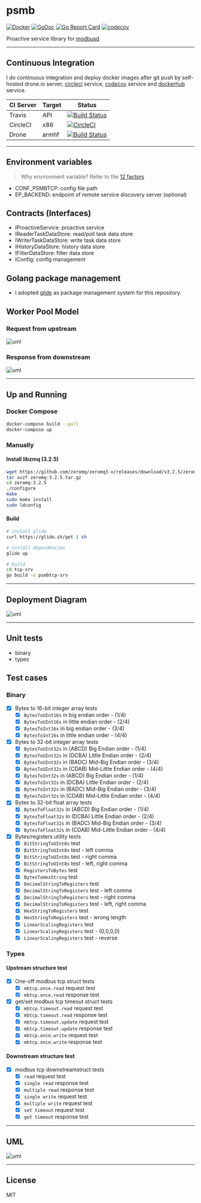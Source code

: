 # psmb

[![Docker](https://img.shields.io/badge/docker-ready-brightgreen.svg)](https://hub.docker.com/r/edgepro/psmb)
[![GoDoc](https://godoc.org/github.com/taka-wang/psmb?status.svg)](http://godoc.org/github.com/taka-wang/psmb)
[![Go Report Card](https://goreportcard.com/badge/github.com/taka-wang/psmb)](https://goreportcard.com/report/github.com/taka-wang/psmb)
[![codecov](https://codecov.io/gh/taka-wang/psmb/branch/master/graph/badge.svg)](https://codecov.io/gh/taka-wang/psmb)

Proactive service library for [modbusd](https://github.com/taka-wang/modbusd)

---


## Continuous Integration

I do continuous integration and deploy docker images after git push by self-hosted drone.io server, [circleci](https://circleci.com/) service, [codecov](https://codecov.io/) service and [dockerhub]((https://hub.docker.com/r/edgepro/psmb/)) service.

| CI Server| Target    | Status                                                                                                                        |
|----------|-----------|-------------------------------------------------------------------------------------------------------------------------------|
| Travis   | API       | [![Build Status](https://travis-ci.org/taka-wang/psmb.svg?branch=master)](https://travis-ci.org/taka-wang/psmb)               |
| CircleCI | x86       | [![CircleCI](https://circleci.com/gh/taka-wang/psmb.svg?style=shield)](https://circleci.com/gh/taka-wang/psmb)                |
| Drone    | armhf     | [![Build Status](http://armdrone.cmwang.net/api/badges/taka-wang/psmb/status.svg)](http://armdrone.cmwang.net/taka-wang/psmb) |

---

## Environment variables

> Why environment variable? Refer to the [12 factors](http://12factor.net/)

- CONF_PSMBTCP: config file path
- EP_BACKEND: endpoint of remote service discovery server (optional)

## Contracts (Interfaces)

- IProactiveService: proactive service
- IReaderTaskDataStore:  read/poll task data store
- IWriterTaskDataStore: write task data store
- IHistoryDataStore: history data store
- IFilterDataStore: filter data store
- IConfig: config management

## Golang package management

- I adopted [glide](https://glide.sh/) as package management system for this repository.

## Worker Pool Model

### Request from upstream

![uml](http://uml.cmwang.net:8000/plantuml/svg/5Sh13O0W3030LNG0QSBJZxDKQ908XPGsnEtLzzsQEHIBP5AMIxMF7K1mkfJrijC6IMYinEf2gw1uupQH4tIh1IeE9O58lRIdVWdCH_VJuLy0)

### Response from downstream

![uml](http://uml.cmwang.net:8000/plantuml/svg/5Sh13O0W3030LNG0QVJfnragD4AaG4eRulRg-svEnMSBP9AdgDhw3Y0ut9KqsccTnDUYLDJvog1uupAmND2CCp1s9O50BTU7lmHXC_VJiRu0)

---

## Up and Running

### Docker Compose

```bash
docker-compose build --pull
docker-compose up
```

### Manually

#### Install libzmq (3.2.5)

```bash
wget https://github.com/zeromq/zeromq3-x/releases/download/v3.2.5/zeromq-3.2.5.tar.gz
tar xvzf zeromq-3.2.5.tar.gz
cd zeromq-3.2.5
./configure
make
sudo make install
sudo ldconfig
```

#### Build

```bash
# install glide
curl https://glide.sh/get | sh

# install dependencies
glide up

# build
cd tcp-srv
go build -o psmbtcp-srv
```

---

## Deployment Diagram

![uml](http://uml.cmwang.net:8000/plantuml/svg/5Sh13O0W3030LNG0QVJfnraAD42aGA0DSNlrVRUcuh9wqfwNADB62T1ncf0agjL1tTKYLCIuoY1uupQn16ZA6HY7K0TFBTU7lmHji3M_NVln0W00)

---

## Unit tests

- binary
- types

## Test cases

### Binary

- [x] Bytes to 16-bit integer array tests
    - [x] `BytesToUInt16s` in big endian order - (1/4)
    - [x] `BytesToUInt16s` in little endian order - (2/4)
    - [x] `BytesToInt16s` in big endian order - (3/4)
    - [x] `BytesToInt16s` in little endian order - (4/4)
- [x] Bytes to 32-bit integer array tests
    - [x] `BytesToUInt32s` in (ABCD) Big Endian order - (1/4)
    - [x] `BytesToUInt32s` in (DCBA) Little Endian order - (2/4)
    - [x] `BytesToUInt32s` in (BADC) Mid-Big Endian order - (3/4)
    - [x] `BytesToUInt32s` in (CDAB) Mid-Little Endian order - (4/4)
    - [x] `BytesToInt32s` in (ABCD) Big Endian order - (1/4)
    - [x] `BytesToInt32s` in (DCBA) Little Endian order - (2/4)
    - [x] `BytesToInt32s` in (BADC) Mid-Big Endian order - (3/4)
    - [x] `BytesToInt32s` in (CDAB) Mid-Little Endian order - (4/4)
- [x] Bytes to 32-bit float array tests
    - [x] `BytesToFloat32s` in (ABCD) Big Endian order - (1/4)
    - [x] `BytesToFloat32s` in (DCBA) Little Endian order - (2/4)
    - [x] `BytesToFloat32s` in (BADC) Mid-Big Endian order - (3/4)
    - [x] `BytesToFloat32s` in (CDAB) Mid-Little Endian order - (4/4)
- [x] Bytes/registers utility tests
    - [x] `BitStringToUInt8s` test
    - [x] `BitStringToUInt8s` test - left comma
    - [x] `BitStringToUInt8s` test - right comma
    - [x] `BitStringToUInt8s` test - left, right comma
    - [x] `RegistersToBytes` test
    - [x] `BytesToHexString` test
    - [x] `DecimalStringToRegisters` test
    - [x] `DecimalStringToRegisters` test - left comma
    - [x] `DecimalStringToRegisters` test - right comma
    - [x] `DecimalStringToRegisters` test - left, right comma
    - [x] `HexStringToRegisters` test
    - [x] `HexStringToRegisters` test - wrong length
    - [x] `LinearScalingRegisters` test
    - [x] `LinearScalingRegisters` test - (0,0,0,0)
    - [x] `LinearScalingRegisters` test - reverse

### Types

#### Upstream structure test

- [x] One-off modbus tcp struct tests
    - [x] `mbtcp.once.read` request test
    - [x] `mbtcp.once.read` response test
- [x] get/set modbus tcp timeout struct tests
    - [x] `mbtcp.timeout.read` request test
    - [x] `mbtcp.timeout.read` response test
    - [x] `mbtcp.timeout.update` request test
    - [x] `mbtcp.timeout.update` response test
    - [x] `mbtcp.once.write` request test
    - [x] `mbtcp.once.write` response test

#### Downstream structure test

- [x] modbus tcp downstreamstruct tests
    - [x] `read` request test
    - [x] `single read` response test
    - [x] `multiple read` response test
    - [x] `single write` request test
    - [x] `multiple write` request test
    - [x] `set timeout` request test
    - [x] `get timeout` response test

---

## UML

![uml](http://uml.cmwang.net:8000/plantuml/svg/5SZ13O0W3030LNG0QVpwSPPI2H1R8BGDwnllUNjjnFuadxmLiw4NmCGLShNYqJLDwirIiq1TmF35Os7BC5mO1DNI169KXQ4ImzytdXy0)

---

## License

MIT
